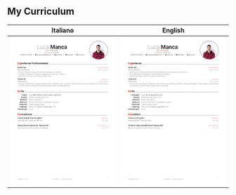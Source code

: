 ## My Curriculum 

| Italiano | English |
|:---:|:---:|
| [![curriculum_it](https://github.com/dottorJekyll/my-curriculum/blob/master/cv/italian/it_cv.png)](https://github.com/dottorJekyll/my-curriculum/blob/master/cv/italian/it_cv.pdf)  | [![curriculum_it](https://github.com/dottorJekyll/my-curriculum/blob/master/cv/english/en_cv.png)](https://github.com/dottorJekyll/my-curriculum/blob/master/cv/english/en_cv.pdf) |
